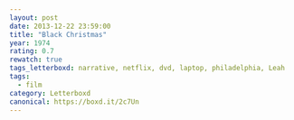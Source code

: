 ```yaml
---
layout: post 
date: 2013-12-22 23:59:00
title: "Black Christmas"
year: 1974
rating: 0.7
rewatch: true
tags_letterboxd: narrative, netflix, dvd, laptop, philadelphia, Leah
tags:
  - film
category: Letterboxd
canonical: https://boxd.it/2c7Un
---
```

